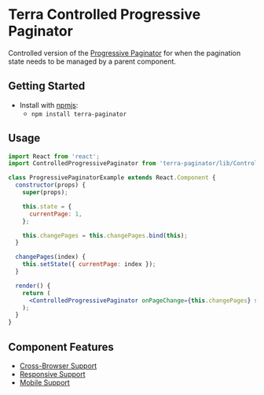 # Terra Controlled Progressive Paginator

Controlled version of the [Progressive Paginator]((https://github.com/cerner/terra-core/packages/terra-paginator/docs/ProgressiveREADME.md)) for when the pagination state needs to be managed by a parent component.

## Getting Started

- Install with [npmjs](https://www.npmjs.com):
  - `npm install terra-paginator`

## Usage

```jsx
import React from 'react';
import ControlledProgressivePaginator from 'terra-paginator/lib/ControlledProgressivePaginator';

class ProgressivePaginatorExample extends React.Component {
  constructor(props) {
    super(props);

    this.state = {
      currentPage: 1,
    };

    this.changePages = this.changePages.bind(this);
  }

  changePages(index) {
    this.setState({ currentPage: index });
  }

  render() {
    return (
      <ControlledProgressivePaginator onPageChange={this.changePages} selectedPage={this.state.currentPage} totalCount={450} itemCountPerPage={10} />
    );
  }
}
```

## Component Features

* [Cross-Browser Support](https://github.com/cerner/terra-core/wiki/Component-Features#cross-browser-support)
* [Responsive Support](https://github.com/cerner/terra-core/wiki/Component-Features#responsive-support)
* [Mobile Support](https://github.com/cerner/terra-core/wiki/Component-Features#mobile-support)

